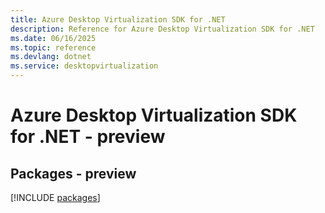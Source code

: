 ```yaml
---
title: Azure Desktop Virtualization SDK for .NET
description: Reference for Azure Desktop Virtualization SDK for .NET
ms.date: 06/16/2025
ms.topic: reference
ms.devlang: dotnet
ms.service: desktopvirtualization
---
```

# Azure Desktop Virtualization SDK for .NET - preview
## Packages - preview
[!INCLUDE [packages](desktop-virtualization-index.md)]